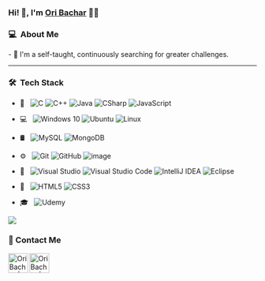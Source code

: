 ### Hi! 👋, I'm [Ori Bachar](https://github.com/OriBachar) 👨‍💻

<h3> 💻 &nbsp;About Me </h3> 
- 💪 I'm a self-taught, continuously searching for greater challenges.
  
<hr />
<h3> 🛠 &nbsp;Tech Stack</h3>

- 🧰 &nbsp;
  ![C](https://img.shields.io/badge/C-00599C?style=for-the-badge&logo=c&logoColor=white)
  ![C++](https://img.shields.io/badge/C%2B%2B-00599C?style=for-the-badge&logo=c%2B%2B&logoColor=white)
  ![Java](https://img.shields.io/badge/Java-ED8B00?style=for-the-badge&logo=java&logoColor=white)
  ![CSharp](https://img.shields.io/badge/-C%23-333333?style=flat&logo=c-sharp&logoColor=6d4a80)
  ![JavaScript](https://img.shields.io/badge/-JavaScript-333333?style=flat&logo=javascript)
 
- 💻 &nbsp;
  ![Windows 10](https://img.shields.io/badge/Windows-0078D6?style=for-the-badge&logo=windows&logoColor=white)
  ![Ubuntu](https://img.shields.io/badge/Ubuntu-E95420?style=for-the-badge&logo=ubuntu&logoColor=white)
  ![Linux](https://img.shields.io/badge/Linux-FCC624?style=for-the-badge&logo=linux&logoColor=black)
 
- 🛢  &nbsp;
  ![MySQL](https://img.shields.io/badge/mysql-%2300f.svg?style=for-the-badge&logo=mysql&logoColor=white)
  ![MongoDB](https://img.shields.io/badge/-MongoDB-333333?style=flat&logo=mongodb)

- ⚙️ &nbsp;
  ![Git](https://img.shields.io/badge/-Git-333333?style=flat&logo=git)
  ![GitHub](https://img.shields.io/badge/github-%23121011.svg?style=for-the-badge&logo=github&logoColor=white)
  ![image]({https://www.monday.com/blog/wp-content/uploads/2018/02/22852120_1266763086768693_6004893502123596052_n.png})
  
- 🔧 &nbsp;
  ![Visual Studio](https://img.shields.io/badge/-Visual_Studio-333333?style=flat&logo=visual-studio&logoColor=5d2b90)
  ![Visual Studio Code](https://img.shields.io/badge/-Visual_Studio_Code-333333?style=flat&logo=visual-studio-code&logoColor=007ACC)
  ![IntelliJ IDEA](https://img.shields.io/badge/IntelliJIDEA-000000.svg?style=for-the-badge&logo=intellij-idea&logoColor=white)
  ![Eclipse](https://img.shields.io/badge/Eclipse-2C2255?style=for-the-badge&logo=eclipse&logoColor=white)
  
- 🎨 &nbsp;
  ![HTML5](https://img.shields.io/badge/-HTML5-333333?style=flat-square&logo=html5)
  ![CSS3](https://img.shields.io/badge/-CSS3-333333?style=flat-square&logo=css3)
  
- 🎓 &nbsp;
  ![Udemy](https://img.shields.io/badge/Udemy-EC5252?style=for-the-badge&logo=Udemy&logoColor=white)
  

  
<p>
  <div class="github-stats">
  <img  src="https://github-readme-stats.vercel.app/api?username=OriBachar&theme=vision-friendly-dark&show_icons=true&hide=issues,contribs,prs" />
  </div>
</p>

### 📝 Contact Me 
[<img align="left" alt="OriBachar | LinkedIn" height="40px" src="https://www.flaticon.com/svg/static/icons/svg/1383/1383262.svg"/>][linkedin]
[<img align="left" alt="OriBachar | Gmail" height="40px" src="https://www.flaticon.com/svg/static/icons/svg/281/281786.svg"/>][gmail]


[linkedin]: https://www.linkedin.com/in/ori-bachar/
[gmail]: mailto:oribachar98@gmail.com


